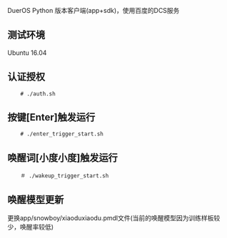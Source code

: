 DuerOS Python 版本客户端(app+sdk)，使用百度的DCS服务
## 测试环境
Ubuntu 16.04

## 认证授权
        # ./auth.sh
## 按键[Enter]触发运行
        # ./enter_trigger_start.sh       
## 唤醒词[小度小度]触发运行
        ＃ ./wakeup_trigger_start.sh

## 唤醒模型更新
更换app/snowboy/xiaoduxiaodu.pmdl文件(当前的唤醒模型因为训练样板较少，唤醒率较低)
